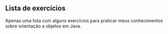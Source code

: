 ## Lista de exercícios

Apenas uma lista com alguns exercícios para praticar meus conhecimentos sobre orientação a objetos em Java.
